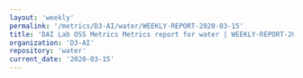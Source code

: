 ```yaml
---
layout: 'weekly'
permalink: '/metrics/D3-AI/water/WEEKLY-REPORT-2020-03-15'
title: 'DAI Lab OSS Metrics Metrics report for water | WEEKLY-REPORT-2020-03-15'
organization: 'D3-AI'
repository: 'water'
current_date: '2020-03-15'
---
```

